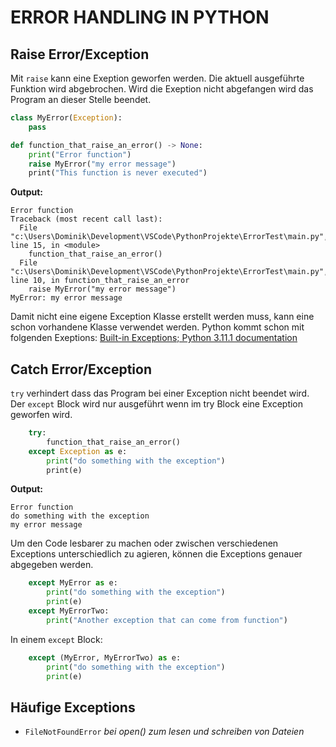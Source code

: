 # ERROR HANDLING IN PYTHON

## Raise Error/Exception

Mit `raise` kann eine Exeption geworfen werden. Die aktuell ausgeführte Funktion wird abgebrochen. Wird die Exeption nicht abgefangen wird das Program an dieser Stelle beendet.

```python
class MyError(Exception):
    pass

def function_that_raise_an_error() -> None:
    print("Error function")
    raise MyError("my error message")
    print("This function is never executed")
```

**Output:**

```
Error function
Traceback (most recent call last):
  File "c:\Users\Dominik\Development\VSCode\PythonProjekte\ErrorTest\main.py", line 15, in <module>
    function_that_raise_an_error()
  File "c:\Users\Dominik\Development\VSCode\PythonProjekte\ErrorTest\main.py", line 10, in function_that_raise_an_error        
    raise MyError("my error message")
MyError: my error message
```

Damit nicht eine eigene Exception Klasse erstellt werden muss, kann eine schon vorhandene Klasse verwendet werden. Python kommt schon mit folgenden Exeptions:
[Built-in Exceptions; Python 3.11.1 documentation](https://docs.python.org/3/library/exceptions.html)

## Catch Error/Exception

`try` verhindert dass das Program bei einer Exception nicht beendet wird. Der `except` Block wird nur ausgeführt wenn im try Block eine Exception geworfen wird.

```python
    try:
        function_that_raise_an_error()
    except Exception as e:
        print("do something with the exception")
        print(e)
```

**Output:**

```
Error function
do something with the exception
my error message
```

Um den Code lesbarer zu machen oder zwischen verschiedenen Exceptions unterschiedlich zu agieren, können die Exceptions genauer abgegeben werden. 

```python
    except MyError as e:
        print("do something with the exception")
        print(e)
    except MyErrorTwo:
        print("Another exception that can come from function")
```

In einem `except` Block:

```python
    except (MyError, MyErrorTwo) as e:
        print("do something with the exception")
        print(e)
```

## Häufige Exceptions

- `FileNotFoundError` *bei open() zum lesen und schreiben von Dateien*
